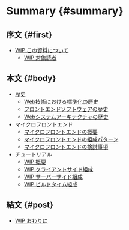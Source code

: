 # Summary {#summary}

## 序文 {#first}

* [WIP この資料について](README.md)
  * [WIP 対象読者](README.md#対象読者)

## 本文 {#body}

* 歴史
  * [Web技術における標準化の歴史](contents/history/01_history_of_web_standardization.md)
  * [フロントエンドソフトウェアの歴史](contents/history/02_history_of_frontend_software.md)
  * [Webシステムアーキテクチャの歴史](contents/history/03_history_of_web_system_architecture.md)
* マイクロフロントエンド
  * [マイクロフロントエンドの概要](contents/microfrontends/10_overview_of_micro_frontends.md)
  * [マイクロフロントエンドの組成パターン](contents/microfrontends/11_composite_pattern_of_micro_frontends.md)
  * [マイクロフロントエンドの検討事項](contents/microfrontends/12_micro_frontends_considerations.md)
* チュートリアル
  * [WIP 概要](contents/tutorial/20_overview_tutorial.md)
  * [WIP クライアントサイド組成](contents/tutorial/21_client_side_composition_tutorial.md)
  * [WIP サーバーサイド組成](contents/tutorial/22_server_side_composition_tutorial.md)
  * [WIP ビルドタイム組成](contents/tutorial/23_build_time_composition_tutorial.md)

## 結文 {#post}

* [WIP おわりに](contents/postscript.md)
